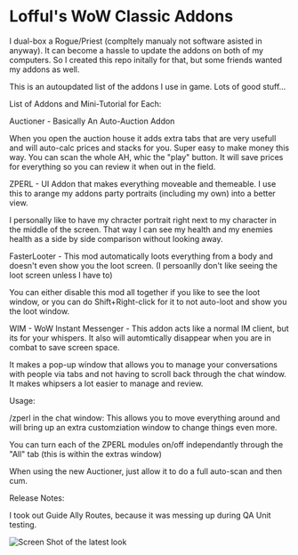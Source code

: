 # Lofful's WoW Classic Addons
I dual-box a Rogue/Priest (compltely manualy not software asisted in anyway). It can become a hassle to update the addons on both of my computers. So I created this repo initally for that, but some friends wanted my addons as well.

This is an autoupdated list of the addons I use in game. Lots of good stuff...

List of Addons and Mini-Tutorial for Each:

Auctioner - Basically An Auto-Auction Addon

When you open the auction house it adds extra tabs that are very usefull and will auto-calc prices and stacks for you. Super easy to make money this way. You can scan the whole AH, whic the "play" button. It will save prices for everything so you can review it when out in the field.

ZPERL - UI Addon that makes everything moveable and themeable. I use this to arange my addons party portraits (including my own) into a better view.

I personally like to have my chracter portrait right next to my character in the middle of the screen. That way I can see my health and my enemies health as a side by side comparison without looking away.

FasterLooter - This mod automatically loots everything from a body and doesn't even show you the loot screen. (I persoanlly don't like seeing the loot screen unless I have to)

You can either disable this mod all together if you like to see the loot window, or you can do Shift+Right-click for it to not auto-loot and show you the loot window.

WIM - WoW Instant Messenger - This addon acts like a normal IM client, but its for your whispers. It also will automtically disappear when you are in combat to save screen space.

It makes a pop-up window that allows you to manage your conversations with people via tabs and not having to scroll back through the chat window. It makes whipsers a lot easier to manage and review.

Usage:

/zperl in the chat window: This allows you to move everything around and will bring up an extra customziation window to change things even more.

You can turn each of the ZPERL modules on/off independantly through the "All" tab (this is within the extras window)

When using the new Auctioner, just allow it to do a full auto-scan and then cum.

Release Notes:

I took out Guide Ally Routes, because it was messing up during QA Unit testing.


![Screen Shot of the latest look](https://octodex.github.com/images/yaktocat.png)

